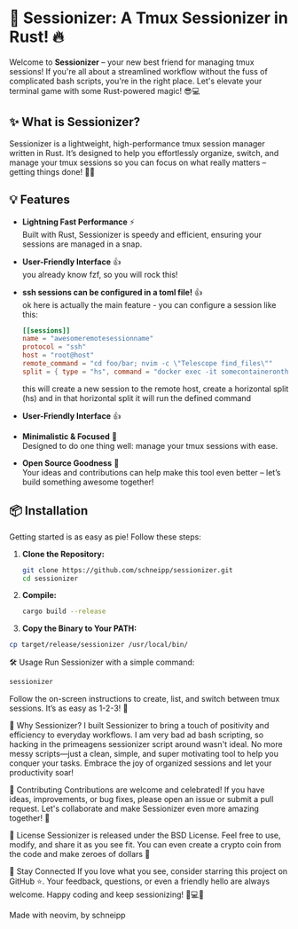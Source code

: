 # 🚀 Sessionizer: A Tmux Sessionizer in Rust! 🔥

Welcome to **Sessionizer** – your new best friend for managing tmux sessions! If you're all about a streamlined workflow without the fuss of complicated bash scripts, you're in the right place. Let's elevate your terminal game with some Rust-powered magic! 😎💻

## ✨ What is Sessionizer?

Sessionizer is a lightweight, high-performance tmux session manager written in Rust. It’s designed to help you effortlessly organize, switch, and manage your tmux sessions so you can focus on what really matters – getting things done! 🚀💡

## 💡 Features

- **Lightning Fast Performance** ⚡  
  Built with Rust, Sessionizer is speedy and efficient, ensuring your sessions are managed in a snap.

- **User-Friendly Interface** 👍  
  you already know fzf, so you will rock this!

- **ssh sessions can be configured in a toml file!** 👍  
  ok here is actually the main feature - you can configure a session like this:

  ```toml
  [[sessions]]
  name = "awesomeremotesessionname"
  protocol = "ssh"
  host = "root@host"
  remote_command = "cd foo/bar; nvim -c \"Telescope find_files\""
  split = { type = "hs", command = "docker exec -it somecontainerontheremotehost tail -f /var/log/apache2/*.log" }
  ```

  this will create a new session to the remote host, create a horizontal split (hs) and in that horizontal split it will run the defined command

- **User-Friendly Interface** 👍  
  
- **Minimalistic & Focused** 🎯  
  Designed to do one thing well: manage your tmux sessions with ease.

- **Open Source Goodness** 🤝  
  Your ideas and contributions can help make this tool even better – let’s build something awesome together!

## 📦 Installation

Getting started is as easy as pie! Follow these steps:

1. **Clone the Repository:**

   ```bash
   git clone https://github.com/schneipp/sessionizer.git
   cd sessionizer
2. **Compile:**

   ```bash
   cargo build --release
   ```

3. **Copy the Binary to Your PATH:**

  ```bash
  cp target/release/sessionizer /usr/local/bin/
```

🛠️ Usage
Run Sessionizer with a simple command:

```bash
sessionizer
```

Follow the on-screen instructions to create, list, and switch between tmux sessions. It’s as easy as 1-2-3! 💯

🎯 Why Sessionizer?
I built Sessionizer to bring a touch of positivity and efficiency to everyday workflows. I am very bad ad bash scripting, so hacking in the primeagens sessionizer script around wasn't ideal. No more messy scripts—just a clean, simple, and super motivating tool to help you conquer your tasks. Embrace the joy of organized sessions and let your productivity soar!

🤗 Contributing
Contributions are welcome and celebrated! If you have ideas, improvements, or bug fixes, please open an issue or submit a pull request. Let's collaborate and make Sessionizer even more amazing together! 🌟

📄 License
Sessionizer is released under the BSD License. Feel free to use, modify, and share it as you see fit. You can even create a crypto coin from the code and make zeroes of dollars 📝

🙌 Stay Connected
If you love what you see, consider starring this project on GitHub ⭐. Your feedback, questions, or even a friendly hello are always welcome. Happy coding and keep sessionizing! 🚀💻✨

Made with neovim, by schneipp
